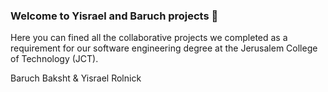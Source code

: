 ### Welcome to Yisrael and Baruch projects 🙌
Here you can fined all the collaborative projects we completed as a requirement for our software engineering degree at the Jerusalem College of Technology (JCT).


Baruch Baksht & Yisrael Rolnick
